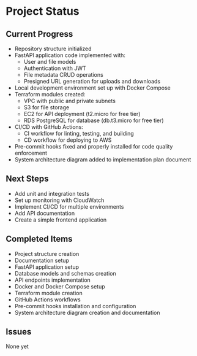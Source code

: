 # Project Status

## Current Progress
- Repository structure initialized
- FastAPI application code implemented with:
  - User and file models
  - Authentication with JWT
  - File metadata CRUD operations
  - Presigned URL generation for uploads and downloads
- Local development environment set up with Docker Compose
- Terraform modules created:
  - VPC with public and private subnets
  - S3 for file storage
  - EC2 for API deployment (t2.micro for free tier)
  - RDS PostgreSQL for database (db.t3.micro for free tier)
- CI/CD with GitHub Actions:
  - CI workflow for linting, testing, and building
  - CD workflow for deploying to AWS
- Pre-commit hooks fixed and properly installed for code quality enforcement
- System architecture diagram added to implementation plan document

## Next Steps
- Add unit and integration tests
- Set up monitoring with CloudWatch
- Implement CI/CD for multiple environments
- Add API documentation
- Create a simple frontend application

## Completed Items
- Project structure creation
- Documentation setup
- FastAPI application setup
- Database models and schemas creation
- API endpoints implementation
- Docker and Docker Compose setup
- Terraform module creation
- GitHub Actions workflows
- Pre-commit hooks installation and configuration
- System architecture diagram creation and documentation

## Issues
None yet
